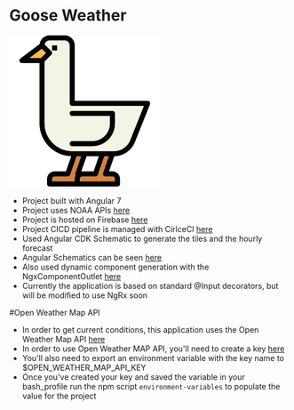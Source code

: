 # Goose Weather
![goose image](/src/assets/goose.svg)
- Project built with Angular 7
- Project uses NOAA APIs [here](https://www.weather.gov/documentation/services-web-api)
- Project is hosted on Firebase [here](https://firebase.google.com/)
- Project CICD pipeline is managed with CirlceCI [here](https://circleci.com/)
- Used Angular CDK Schematic to generate the tiles and the hourly forecast
- Angular Schematics can be seen [here](https://material.angular.io/guide/schematics)
- Also used dynamic component generation with the NgxComponentOutlet [here](https://github.com/IndigoSoft/ngxd)
- Currently the application is based on standard @Input decorators, but will be modified to use NgRx soon

#Open Weather Map API
- In order to get current conditions, this application uses the Open Weather Map API [here](https://openweathermap.org/api)
- In order to use Open Weather MAP API, you'll need to create a key [here](https://openweathermap.org/appid)
- You'll also need to export an environment variable with the key name to $OPEN_WEATHER_MAP_API_KEY
- Once you've created your key and saved the variable in your bash_profile run the npm script `environment-variables` to populate the value for the project
